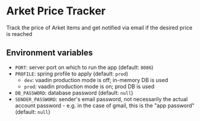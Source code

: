 # Arket Price Tracker

Track the price of Arket items and get notified via email if the desired price is reached

## Environment variables

- `PORT`: server port on which to run the app (default: `8086`)
- `PROFILE`: spring profile to apply (default: `prod`)
    - `dev`: vaadin production mode is off; in-memory DB is used
    - `prod`: vaadin production mode is on; prod DB is used
- `DB_PASSWORD`: database password (default: `null`)
- `SENDER_PASSWORD`: sender's email password, not necessarily the actual account password - e.g. in the case of gmail,
  this is the "app password" (default: `null`)
